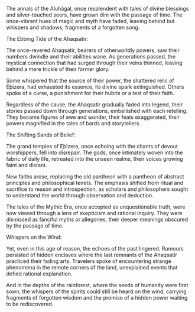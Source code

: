 The annals of the Aluhăgal, once resplendent with tales of divine blessings and silver-touched seers, have grown dim with the passage of time. The once-vibrant hues of magic and myth have faded, leaving behind but whispers and shadows, fragments of a forgotten song.

The Ebbing Tide of the Ahaqsatir:

The once-revered Ahaqsatir, bearers of otherworldly powers, saw their numbers dwindle and their abilities wane. As generations passed, the mystical connection that had surged through their veins thinned, leaving behind a mere trickle of their former glory.

Some whispered that the source of their power, the shattered relic of Eþìzera, had exhausted its essence, its divine spark extinguished. Others spoke of a curse, a punishment for their hubris or a test of their faith.

Regardless of the cause, the Ahaqsatir gradually faded into legend, their stories passed down through generations, embellished with each retelling. They became figures of awe and wonder, their feats exaggerated, their powers magnified in the tales of bards and storytellers.

The Shifting Sands of Belief:

The grand temples of Eþìzera, once echoing with the chants of devout worshippers, fell into disrepair. The gods, once intimately woven into the fabric of daily life, retreated into the unseen realms, their voices growing faint and distant.

New faiths arose, replacing the old pantheon with a pantheon of abstract principles and philosophical tenets. The emphasis shifted from ritual and sacrifice to reason and introspection, as scholars and philosophers sought to understand the world through observation and deduction.

The tales of the Mythic Era, once accepted as unquestionable truth, were now viewed through a lens of skepticism and rational inquiry. They were dismissed as fanciful myths or allegories, their deeper meanings obscured by the passage of time.

Whispers on the Wind:

Yet, even in this age of reason, the echoes of the past lingered. Rumours persisted of hidden enclaves where the last remnants of the Ahaqsatir practiced their fading arts. Travelers spoke of encountering strange phenomena in the remote corners of the land, unexplained events that defied rational explanation.

And in the depths of the rainforest, where the seeds of humanity were first sown, the whispers of the spirits could still be heard on the wind, carrying fragments of forgotten wisdom and the promise of a hidden power waiting to be rediscovered.
